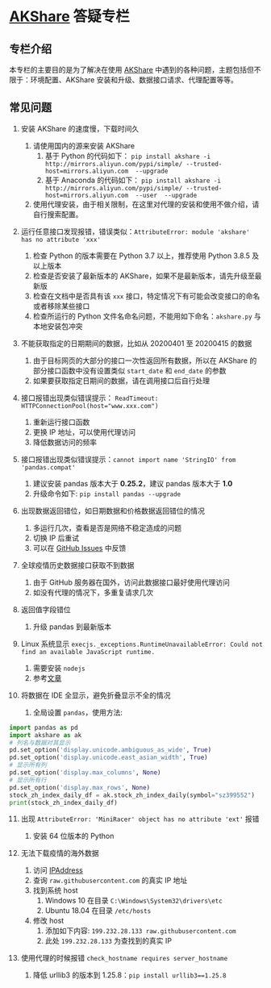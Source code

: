 # [AKShare](https://github.com/akfamily/akshare) 答疑专栏

## 专栏介绍

本专栏的主要目的是为了解决在使用 [AKShare](https://github.com/akfamily/akshare) 中遇到的各种问题，主题包括但不限于：环境配置、AKShare 安装和升级、数据接口请求、代理配置等等。

## 常见问题

1. 安装 AKShare 的速度慢，下载时间久

    1. 请使用国内的源来安装 AKShare
        1. 基于 Python 的代码如下：
```pip install akshare -i http://mirrors.aliyun.com/pypi/simple/ --trusted-host=mirrors.aliyun.com  --upgrade ```
        2. 基于 Anaconda 的代码如下：
```pip install akshare -i http://mirrors.aliyun.com/pypi/simple/ --trusted-host=mirrors.aliyun.com  --user  --upgrade```
    2. 使用代理安装，由于相关限制，在这里对代理的安装和使用不做介绍，请自行搜索配置。

2. 运行任意接口发现报错，错误类似：`AttributeError: module 'akshare' has no attribute 'xxx'`

    1. 检查 Python 的版本需要在 Python 3.7 以上，推荐使用 Python 3.8.5 及以上版本
    2. 检查是否安装了最新版本的 AKShare，如果不是最新版本，请先升级至最新版
    3. 检查在文档中是否具有该 `xxx` 接口，特定情况下有可能会改变接口的命名或者移除某些接口
    4. 检查所运行的 Python 文件名命名问题，不能用如下命名：`akshare.py` 与本地安装包冲突

3. 不能获取指定的日期期间的数据，比如从 20200401 至 20200415 的数据

    1. 由于目标网页的大部分的接口一次性返回所有数据，所以在 AKShare 的部分接口函数中没有设置类似 `start_date` 和 `end_date` 的参数
    2. 如果要获取指定日期间的数据，请在调用接口后自行处理

4. 接口报错出现类似错误提示： `ReadTimeout: HTTPConnectionPool(host="www.xxx.com")` 

    1. 重新运行接口函数
    2. 更换 IP 地址，可以使用代理访问
    3. 降低数据访问的频率

5. 接口报错出现类似错误提示：`cannot import name 'StringIO' from 'pandas.compat'`

    1. 建议安装 pandas 版本大于 **0.25.2**，建议 pandas 版本大于 **1.0**
    2. 升级命令如下: `pip install pandas --upgrade`

6. 出现数据返回错位，如日期数据和价格数据返回错位的情况

    1. 多运行几次，查看是否是网络不稳定造成的问题
    2. 切换 IP 后重试
    3. 可以在 [GitHub Issues](https://github.com/akfamily/akshare/issues) 中反馈

7. 全球疫情历史数据接口获取不到数据
    
    1. 由于 GitHub 服务器在国外，访问此数据接口最好使用代理访问
    2. 如没有代理的情况下，多重复请求几次
   
8. 返回值字段错位
    
    1. 升级 pandas 到最新版本

9. Linux 系统显示 `execjs._exceptions.RuntimeUnavailableError: Could not find an available JavaScript runtime.`
    
    1. 需要安装 `nodejs`
    2. 参考[文章](https://blog.csdn.net/qq_36853469/article/details/106401389)

10. 将数据在 IDE 全显示，避免折叠显示不全的情况

    1. 全局设置 `pandas`，使用方法: 
    
```python
import pandas as pd
import akshare as ak
# 列名与数据对其显示
pd.set_option('display.unicode.ambiguous_as_wide', True)
pd.set_option('display.unicode.east_asian_width', True)
# 显示所有列
pd.set_option('display.max_columns', None)
# 显示所有行
pd.set_option('display.max_rows', None)
stock_zh_index_daily_df = ak.stock_zh_index_daily(symbol="sz399552")
print(stock_zh_index_daily_df)
```

11. 出现 `AttributeError: 'MiniRacer' object has no attribute 'ext'` 报错
    
    1. 安装 64 位版本的 Python

12. 无法下载疫情的海外数据

    1. 访问 [IPAddress](https://www.ipaddress.com/)
    2. 查询 ```raw.githubusercontent.com``` 的真实 IP 地址
    3. 找到系统 host
        1. Windows 10 在目录 ```C:\Windows\System32\drivers\etc```
        2. Ubuntu 18.04 在目录 ```/etc/hosts```
    4. 修改 host
        1. 添加如下内容: ```199.232.28.133 raw.githubusercontent.com```
        2. 此处 ```199.232.28.133``` 为查找到的真实 IP

13. 使用代理的时候报错 `check_hostname requires server_hostname`

    1. 降低 urllib3 的版本到 1.25.8：`pip install urllib3==1.25.8`